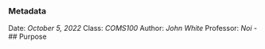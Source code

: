 ### Metadata
Date: *October 5, 2022*
Class: *COMS100*
Author: *John White*
Professor: *Noi*
	- ## Purpose